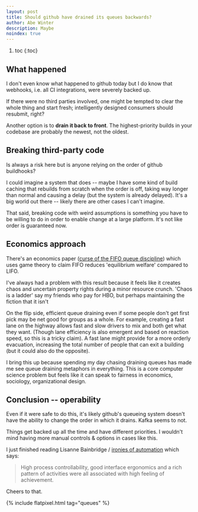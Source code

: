 ```yaml
---
layout: post
title: Should github have drained its queues backwards?
author: Abe Winter
description: Maybe
noindex: true
---
```


<style>blockquote {letter-spacing:inherit; font-style:normal;}</style>

1. toc
{:toc}

## What happened

I don't even know what happened to github today but I do know that webhooks, i.e. all CI integrations, were severely backed up.

If there were no third parties involved, one might be tempted to clear the whole thing and start fresh; intelligently designed consumers should resubmit, right?

Another option is to **drain it back to front**. The highest-priority builds in your codebase are probably the newest, not the oldest.

## Breaking third-party code

Is always a risk here but is anyone relying on the order of github buildhooks?

I could imagine a system that does -- maybe I have some kind of build caching that rebuilds from scratch when the order is off, taking way longer than normal and causing a delay (but the system is already delayed). It's a big world out there -- likely there are other cases I can't imagine.

That said, breaking code with weird assumptions is something you have to be willing to do in order to enable change at a large platform. It's not like order is guaranteed now.

## Economics approach

There's an economics paper ([curse of the FIFO queue discipline](https://www.sdu.dk/-/media/files/om_sdu/institutter/ivoe/disc_papers/disc_2012/dpbe10_2012.pdf)) which uses game theory to claim FIFO reduces 'equilibrium welfare' compared to LIFO.

I've always had a problem with this result because it feels like it creates chaos and uncertain property rights during a minor resource crunch. 'Chaos is a ladder' say my friends who pay for HBO, but perhaps maintaining the fiction that it isn't

On the flip side, efficient queue draining even if some people don't get first pick may be net good for groups as a whole. For example, creating a fast lane on the highway allows fast and slow drivers to mix and both get what they want. (Though lane efficiency is also emergent and based on reaction speed, so this is a tricky claim). A fast lane might provide for a more orderly evacuation, increasing the total number of people that can exit a building (but it could also do the opposite).

I bring this up because spending my day chasing draining queues has made me see queue draining metaphors in everything. This is a core computer science problem but feels like it can speak to fairness in economics, sociology, organizational design.

## Conclusion -- operability

Even if it were safe to do this, it's likely github's queueing system doesn't have the ability to change the order in which it drains. Kafka seems to not.

Things get backed up all the time and have different priorities. I wouldn't mind having more manual controls & options in cases like this.

I just finished reading Lisanne Bainbridge / [ironies of automation](http://www.bainbrdg.demon.co.uk/Papers/Ironies.html) which says:

> High process controllability, good interface ergonomics and a rich pattern of activities were all associated with high feeling of achievement.

Cheers to that.

{% include flatpixel.html tag="queues" %}
